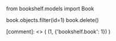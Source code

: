 from bookshelf.models import Book

book.objects.filter(id=1)
book.delete()


[comment]: <> ( (1, {'bookshelf.book': 1}) )